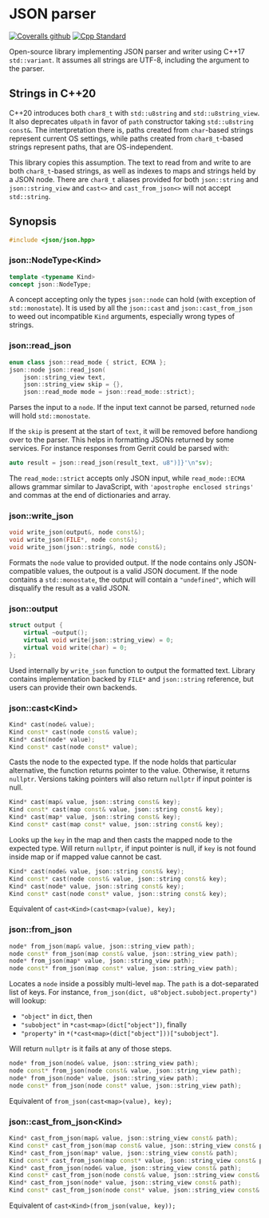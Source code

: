# JSON parser

[![Coveralls github][Coveralls badge]][Coveralls]
[![Cpp Standard][20-badge]][20]

Open-source library implementing JSON parser and writer using C++17 `std::variant`. It assumes all strings are UTF-8, including the argument to the parser.

## Strings in C++20

C++20 introduces both `char8_t` with `std::u8string` and `std::u8string_view`. It also deprecates `u8path` in favor of `path` constructor taking `std::u8string const&`. The intertpretation there is, paths created from `char`-based strings represent current OS settings, while paths created from `char8_t`-based strings represent paths, that are OS-independent.

This library copies this assumption. The text to read from and write to are both `char8_t`-based strings, as well as indexes to maps and strings held by a JSON node. There are `char8_t` aliases provided for both `json::string` and `json::string_view` and `cast<>` and `cast_from_json<>` will not accept `std::string`.

## Synopsis

```cpp
#include <json/json.hpp>
```

### json::NodeType&lt;Kind&gt;

```cpp
template <typename Kind>
concept json::NodeType;
```

A concept accepting only the types `json::node` can hold (with exception of `std::monostate`). It is used by all the `json::cast` and `json::cast_from_json` to weed out incompatible `Kind` arguments, especially wrong types of strings.

### json::read_json

```cpp
enum class json::read_mode { strict, ECMA };
json::node json::read_json(
    json::string_view text,
    json::string_view skip = {},
    json::read_mode mode = json::read_mode::strict);
```

Parses the input to a `node`. If the input text cannot be parsed, returned `node` will hold `std::monostate`.

If the `skip` is present at the start of `text`, it will be removed before handiong over to the parser. This helps in formatting JSONs returned by some services. For instance responses from Gerrit could be parsed with:

```cpp
auto result = json::read_json(result_text, u8")]}'\n"sv);
```

The `read_mode::strict` accepts only JSON input, while `read_mode::ECMA` allows grammar similar to JavaScript, with `'apostrophe enclosed strings'` and commas at the end of dictionaries and array.

### json::write_json

```cpp
void write_json(output&, node const&);
void write_json(FILE*, node const&);
void write_json(json::string&, node const&);
```

Formats the `node` value to provided output. If the node contains only JSON-compatible values, the outpout is a valid JSON document. If the node contains a `std::monostate`, the output will contain a `"undefined"`, which will disqualify the result as a valid JSON.

### json::output

```cpp
struct output {
    virtual ~output();
    virtual void write(json::string_view) = 0;
    virtual void write(char) = 0;
};
```

Used internally by `write_json` function to output the formatted text. Library contains implementation backed by `FILE*` and `json::string` reference, but users can provide their own backends.

### json::cast&lt;Kind&gt;

```cpp
Kind* cast(node& value);
Kind const* cast(node const& value);
Kind* cast(node* value);
Kind const* cast(node const* value);
```

Casts the node to the expected type. If the node holds that particular alternative, the function returns pointer to the value. Otherwise, it returns `nullptr`. Versions taking pointers will also return `nullptr` if input pointer is null.

```cpp
Kind* cast(map& value, json::string const& key);
Kind const* cast(map const& value, json::string const& key);
Kind* cast(map* value, json::string const& key);
Kind const* cast(map const* value, json::string const& key);
```

Looks up the `key` in the map and then casts the mapped node to the expected type. Will return `nullptr`, if input pointer is null, if `key` is not found inside map or if mapped value cannot be cast.

```cpp
Kind* cast(node& value, json::string const& key);
Kind const* cast(node const& value, json::string const& key);
Kind* cast(node* value, json::string const& key);
Kind const* cast(node const* value, json::string const& key);
```

Equivalent of `cast<Kind>(cast<map>(value), key);`

### json::from_json

```cpp
node* from_json(map& value, json::string_view path);
node const* from_json(map const& value, json::string_view path);
node* from_json(map* value, json::string_view path);
node const* from_json(map const* value, json::string_view path);
```

Locates a `node` inside a possibly multi-level `map`. The `path` is a dot-separated list of keys. For instance, `from_json(dict, u8"object.subobject.property")` will lookup:

- `"object"` in `dict`, then
- `"subobject"` in `*cast<map>(dict["object"])`, finally
- `"property"` in `*(*cast<map>(dict["object"]))["subobject"]`.

Will return `nullptr` is it fails at any of those steps.

```cpp
node* from_json(node& value, json::string_view path);
node const* from_json(node const& value, json::string_view path);
node* from_json(node* value, json::string_view path);
node const* from_json(node const* value, json::string_view path);
```

Equivalent of `from_json(cast<map>(value), key);`

### json::cast_from_json&lt;Kind&gt;

```cpp
Kind* cast_from_json(map& value, json::string_view const& path);
Kind const* cast_from_json(map const& value, json::string_view const& path);
Kind* cast_from_json(map* value, json::string_view const& path);
Kind const* cast_from_json(map const* value, json::string_view const& path);
Kind* cast_from_json(node& value, json::string_view const& path);
Kind const* cast_from_json(node const& value, json::string_view const& path);
Kind* cast_from_json(node* value, json::string_view const& path);
Kind const* cast_from_json(node const* value, json::string_view const& path);
```

Equivalent of `cast<Kind>(from_json(value, key));`

[Coveralls badge]: https://img.shields.io/coveralls/github/mbits-libs/libmstch-json?style=flat-square
[Coveralls]: https://coveralls.io/github/mbits-libs/libmstch-json "Coveralls"
[20-badge]: https://img.shields.io/badge/C%2B%2B-20-informational?style=flat-square
[20]: https://en.wikipedia.org/wiki/C%2B%2B20 "Wikipedia C++20"
